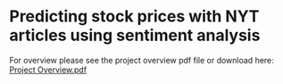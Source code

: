 # Predicting stock prices with NYT articles using sentiment analysis

For overview please see the project overview pdf file or download here:
[Project Overview.pdf](https://github.com/MaxSivo/stock_price_predictions_with_NYT_articles_sentiment_analysis/files/15218723/Project.Overview.pdf)
